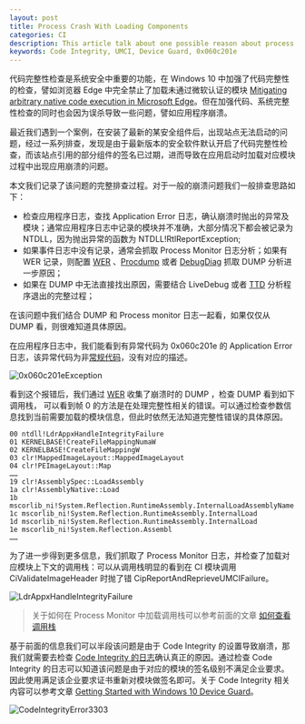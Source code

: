 ```yaml
---
layout: post
title: Process Crash With Loading Components
categories: CI
description: This article talk about one possible reason about process crash with loading components.
keywords: Code Integrity, UMCI, Device Guard, 0x060c201e
---
```


代码完整性检查是系统安全中重要的功能，在 Windows 10 中加强了代码完整性的检查，譬如浏览器 Edge 中完全禁止了加载未通过微软认证的模块 [Mitigating arbitrary native code execution in Microsoft Edge](https://blogs.windows.com/msedgedev/2017/02/23/mitigating-arbitrary-native-code-execution/#A2jfQbV6G6r5R1RH.97)。但在加强代码、系统完整性检查的同时也会因为误杀导致一些问题，譬如应用程序崩溃。 

最近我们遇到一个案例，在安装了最新的某安全组件后，出现站点无法启动的问题，经过一系列排查，发现是由于最新版本的安全软件默认开启了代码完整性检查，而该站点引用的部分组件的签名已过期，进而导致在应用启动时加载对应模块过程中出现应用崩溃的问题。

本文我们记录了该问题的完整排查过程。对于一般的崩溃问题我们一般排查思路如下：

- 检查应用程序日志，查找 Application Error 日志，确认崩溃时抛出的异常及模块；通常应用程序日志中记录的模块并不准确，大部分情况下都会被记录为 NTDLL，因为抛出异常的函数为 NTDLL!RtlReportException;
- 如果事件日志中没有记录，通常会抓取 Process Monitor 日志分析；如果有 WER 记录，则配置 [WER](https://docs.microsoft.com/en-us/windows/win32/wer/collecting-user-mode-dumps) 、[Procdump](https://docs.microsoft.com/en-us/sysinternals/downloads/procdump) 或者 [DebugDiag](https://www.microsoft.com/en-us/download/details.aspx?id=58210) 抓取 DUMP 分析进一步原因；
- 如果在 DUMP 中无法直接找出原因，需要结合 LiveDebug 或者 [TTD](https://docs.microsoft.com/en-us/windows-hardware/drivers/debugger/time-travel-debugging-overview) 分析程序退出的完整过程；

在该问题中我们结合 DUMP 和 Process monitor 日志一起看，如果仅仅从 DUMP 看，则很难知道具体原因。

在应用程序日志中，我们能看到有异常代码为 0x060c201e 的 Application Error 日志，该异常代码为非[常规代码](https://docs.microsoft.com/zh-cn/windows/win32/debug/system-error-codes)，没有对应的描述。

![0x060c201eException](https://crushonme-1256821258.cos.ap-shanghai.myqcloud.com/0x060c201eException.png)

看到这个报错后，我们通过 [WER](https://docs.microsoft.com/en-us/windows/win32/wer/collecting-user-mode-dumps) 收集了崩溃时的 DUMP ，检查 DUMP 看到如下调用栈， 可以看到帧 0 的方法是在处理完整性相关的错误。可以通过检查参数信息找到当前需要加载的模块信息，但此时依然无法知道完整性错误的具体原因。

```
00 ntdll!LdrAppxHandleIntegrityFailure
01 KERNELBASE!CreateFileMappingNumaW
02 KERNELBASE!CreateFileMappingW
03 clr!MappedImageLayout::MappedImageLayout
04 clr!PEImageLayout::Map
……
19 clr!AssemblySpec::LoadAssembly
1a clr!AssemblyNative::Load
1b mscorlib_ni!System.Reflection.RuntimeAssembly.InternalLoadAssemblyName
1c mscorlib_ni!System.Reflection.RuntimeAssembly.InternalLoad
1d mscorlib_ni!System.Reflection.RuntimeAssembly.InternalLoad
1e mscorlib_ni!System.Reflection.Assembl
……
```



为了进一步得到更多信息，我们抓取了 Process Monitor 日志，并检查了加载对应模块上下文的调用栈：可以从调用栈明显的看到在 CI 模块调用 CiValidateImageHeader 时抛了错 CipReportAndReprieveUMCIFailure。

<img src="https://crushonme-1256821258.cos.ap-shanghai.myqcloud.com/LdrAppxHandleIntegrityFailure.png" alt="LdrAppxHandleIntegrityFailure" style="zoom:100%;" />

> 关于如何在 Process Monitor 中加载调用栈可以参考前面的文章 [如何查看调用栈]([https://crushonme.github.io/2018/09/10/How-To-Use-Process-Monitor/#%E5%A6%82%E4%BD%95%E6%9F%A5%E7%9C%8B%E8%B0%83%E7%94%A8%E6%A0%88](https://crushonme.github.io/2018/09/10/How-To-Use-Process-Monitor/#如何查看调用栈))

基于前面的信息我们可以半段该问题是由于 Code  Integrity 的设置导致崩溃，那我们就需要去检查 [Code Integrity 的日志](https://docs.microsoft.com/en-us/windows-hardware/drivers/install/viewing-code-integrity-events)确认真正的原因。通过检查 Code Integrity 的日志可以知道该问题是由于对应的模块的签名级别不满足企业要求。因此使用满足该企业要求证书重新对模块做签名即可。关于 Code Integrity 相关内容可以参考文章 [Getting Started with Windows 10 Device Guard](https://blogs.technet.microsoft.com/ukplatforms/2017/04/04/getting-started-with-windows-10-device-guard-part-1-of-2/)。

![CodeIntegrityError3303](https://crushonme-1256821258.cos.ap-shanghai.myqcloud.com/CodeIntegrityErrorEvent3033.png)